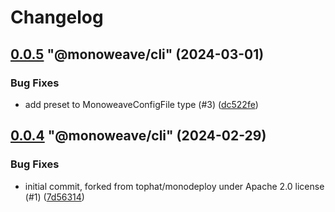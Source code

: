 # Changelog

<!-- MONOWEAVE:BELOW -->

## [0.0.5](https://github.com/monoweave/monoweave/compare/@monoweave/cli@0.0.4...@monoweave/cli@0.0.5) "@monoweave/cli" (2024-03-01)<a name="0.0.5"></a>

### Bug Fixes

* add preset to MonoweaveConfigFile type (#3) ([dc522fe](https://github.com/monoweave/monoweave/commits/dc522fe))




## [0.0.4](https://github.com/monoweave/monoweave/compare/@monoweave/cli@0.0.3...@monoweave/cli@0.0.4) "@monoweave/cli" (2024-02-29)<a name="0.0.4"></a>

### Bug Fixes

* initial commit, forked from tophat/monodeploy under Apache 2.0 license (#1) ([7d56314](https://github.com/monoweave/monoweave/commits/7d56314))


